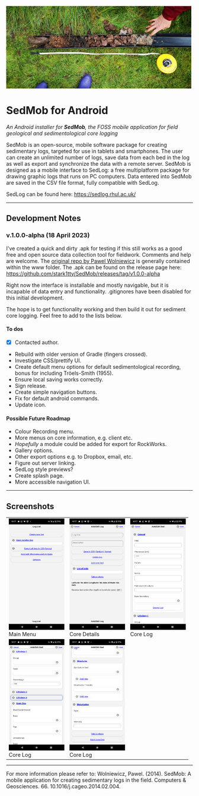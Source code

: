 <img src="https://github.com/stark1tty/SedMob/raw/master/developer/Banner/core.jpg" alt="Banner" width="500"/>

SedMob for Android
======
*An Android installer for **SedMob**, the FOSS mobile application for field geological and sedimentological core logging*

SedMob is an open-source, mobile software package for creating sedimentary logs, targeted for use in tablets and smartphones. The user can create an unlimited number of logs, save data from each bed in the log as well as export and synchronize the data with a remote server. SedMob is designed as a mobile interface to SedLog: a free multiplatform package for drawing graphic logs that runs on PC computers. Data entered into SedMob are saved in the CSV file format, fully compatible with SedLog.

SedLog can be found here: https://sedlog.rhul.ac.uk/

---

## Development Notes

### v.1.0.0-alpha (18 April 2023) 

I've created a quick and dirty .apk for testing if this still works as a good free and open source data collection tool for fieldwork. Comments and help are welcome. The [original repo by Pawel Wolniewicz](https://github.com/pwlw/SedMob) is generally contained within the www folder. The .apk can be found on the release page here: https://github.com/stark1tty/SedMob/releases/tag/v1.0.0-alpha

Right now the interface is installable and mostly navigable, but it is incapable of data entry and functionality. .gitignores have been disabled for this initial development.

The hope is to get functionality working and then build it out for sediment core logging. Feel free to add to the lists below.

#### To dos
- [x] Contacted author.
- Rebuild with older version of Gradle (fingers crossed).
- Investigate CSS/prettify UI.
- Create default menu options for default sedimentological recording, bonus for including Tröels-Smith (1955).
- Ensure local saving works correctly.
- Sign release.
- Create simple navigation buttons.
- Fix for default android commands.
- Update icon.

#### Possible Future Roadmap
- Colour Recording menu.
- More menus on core information, e.g. client etc.
- *Hopefully* a module could be added for export for RockWorks.
- Gallery options.
- Other export options e.g. to Dropbox, email, etc.
- Figure out server linking.
- SedLog style previews?
- Create splash page.
- More accessible navigation UI.

---

## Screenshots

<center>
<table>
  <tr>
    <td><a href="https://github.com/stark1tty/SedMob/raw/master/developer/Screenshots/2023-03/Screenshot_20230419-105712.png"><img src="https://github.com/stark1tty/SedMob/raw/master/developer/Screenshots/2023-03/Screenshot_20230419-105712.png" alt="Screenshot 1" width="150" height="300"></a><br> Main Menu</td>
    <td><a href="https://github.com/stark1tty/SedMob/raw/master/developer/Screenshots/2023-03/Screenshot_20230419-105720.png"><img src="https://github.com/stark1tty/SedMob/raw/master/developer/Screenshots/2023-03/Screenshot_20230419-105720.png" alt="Screenshot 2" width="150" height="300"></a><br> Core Details</td>
    <td><a href="https://github.com/stark1tty/SedMob/raw/master/developer/Screenshots/2023-03/Screenshot_20230419-105729.png"><img src="https://github.com/stark1tty/SedMob/raw/master/developer/Screenshots/2023-03/Screenshot_20230419-105729.png" alt="Screenshot 3" width="150" height="300"></a><br>Core Log</td>
  </tr>
  <tr>
    <td><a href="https://github.com/stark1tty/SedMob/raw/master/developer/Screenshots/2023-03/Screenshot_20230419-105737.png"><img src="https://github.com/stark1tty/SedMob/raw/master/developer/Screenshots/2023-03/Screenshot_20230419-105737.png" alt="Screenshot 4" width="150" height="300"></a><br>Core Log</td>
    <td><a href="https://github.com/stark1tty/SedMob/raw/master/developer/Screenshots/2023-03/Screenshot_20230419-105741.png"><img src="https://github.com/stark1tty/SedMob/raw/master/developer/Screenshots/2023-03/Screenshot_20230419-105741.png" alt="Screenshot 5" width="150" height="300"></a><br>Core Log</td>
    <td></td>
  </tr>
</table>
</center>

---

For more information please refer to: 
Wolniewicz, Pawel. (2014). SedMob: A mobile application for creating sedimentary logs in the field. Computers & Geosciences. 66. 10.1016/j.cageo.2014.02.004. 
